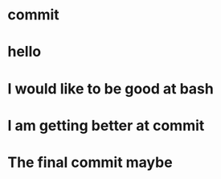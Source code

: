 # commit
# hello
# I would like to be good at bash
# I am getting better at commit
# The final commit maybe
